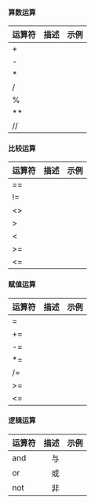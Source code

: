 
#### 算数运算
| 运算符   | 描述    |  示例  |
| -------- | -----:  | :----: |
| +        |         |        |
| -        |         |        |
| *        |         |        |
| /        |         |        |
| %        |         |        |
| **       |         |        |
| //       |         |        |

#### 比较运算
| 运算符   | 描述    |  示例  |
| -------- | -----:  | :----: |
| ==       |         |        |
| !=       |         |        |
| <>       |         |        |
| >        |         |        |
| <        |         |        |
| >=       |         |        |
| <=       |         |        |

#### 赋值运算
| 运算符   | 描述    |  示例  |
| -------- | -----:  | :----: |
| =        |         |        |
| +=       |         |        |
| -=       |         |        |
| *=       |         |        |
| /=       |         |        |
| >=       |         |        |
| <=       |         |        |

#### 逻辑运算
| 运算符   | 描述    |  示例  |
| -------- | -----:  | :----: |
| and      | 与      |        |
| or       | 或      |        |
| not      | 非      |        |
